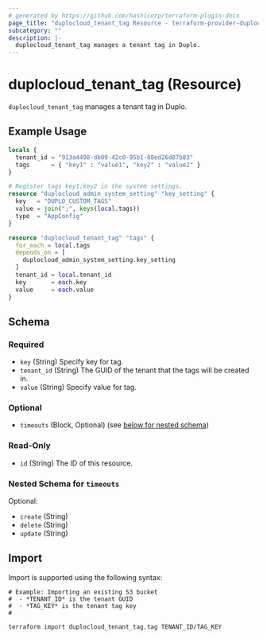 ```yaml
---
# generated by https://github.com/hashicorp/terraform-plugin-docs
page_title: "duplocloud_tenant_tag Resource - terraform-provider-duplocloud"
subcategory: ""
description: |-
  duplocloud_tenant_tag manages a tenant tag in Duplo.
---
```


# duplocloud_tenant_tag (Resource)

`duplocloud_tenant_tag` manages a tenant tag in Duplo.

## Example Usage

```terraform
locals {
  tenant_id = "913a4498-db09-42c0-95b1-88ed26d87b83"
  tags      = { "key1" : "value1", "key2" : "value2" }
}

# Register tags key1;key2 in the system settings.
resource "duplocloud_admin_system_setting" "key_setting" {
  key   = "DUPLO_CUSTOM_TAGS"
  value = join(";", keys(local.tags))
  type  = "AppConfig"
}

resource "duplocloud_tenant_tag" "tags" {
  for_each = local.tags
  depends_on = [
    duplocloud_admin_system_setting.key_setting
  ]
  tenant_id = local.tenant_id
  key       = each.key
  value     = each.value
}
```

<!-- schema generated by tfplugindocs -->
## Schema

### Required

- `key` (String) Specify key for tag.
- `tenant_id` (String) The GUID of the tenant that the tags will be created in.
- `value` (String) Specify value for tag.

### Optional

- `timeouts` (Block, Optional) (see [below for nested schema](#nestedblock--timeouts))

### Read-Only

- `id` (String) The ID of this resource.

<a id="nestedblock--timeouts"></a>
### Nested Schema for `timeouts`

Optional:

- `create` (String)
- `delete` (String)
- `update` (String)

## Import

Import is supported using the following syntax:

```shell
# Example: Importing an existing S3 bucket
#  - *TENANT_ID* is the tenant GUID
#  - *TAG_KEY* is the tenant tag key
#

terraform import duplocloud_tenant_tag.tag TENANT_ID/TAG_KEY
```
